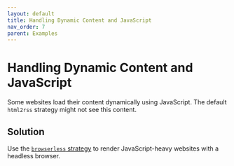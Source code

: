 ```yaml
---
layout: default
title: Handling Dynamic Content and JavaScript
nav_order: 7
parent: Examples
---
```


# Handling Dynamic Content and JavaScript

Some websites load their content dynamically using JavaScript. The default `html2rss` strategy might not see this content.

## Solution

Use the [`browserless` strategy](/configuration/strategy) to render JavaScript-heavy websites with a headless browser.
